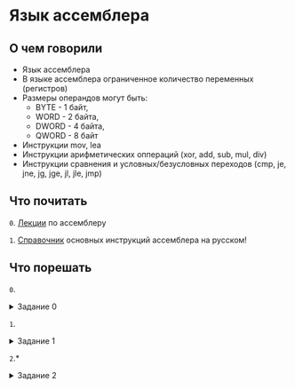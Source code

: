 # Язык ассемблера

## О чем говорили

- Язык ассемблера 
- В языке ассемблера ограниченное количество переменных (регистров)
- Размеры операндов могут быть:
	- BYTE - 1 байт,
	- WORD - 2 байта,
	- DWORD - 4 байта, 
	- QWORD - 8 байт
- Инструкции mov, lea
- Инструкции арифметических оппераций (xor, add, sub, mul, div)
- Инструкции сравнения и условных/безусловных переходов (cmp, je, jne, jg, jge, jl, jle, jmp)

## Что почитать

`0`. [Лекции](http://isc.tsu.ru/lectures/asm/)  по ассемблеру

`1`. [Справочник](http://isc.tsu.ru/lectures/asm/instructions.html) основных инструкций ассемблера на русском!

## Что порешать

`0`.  <details><summary> Задание 0</summary>

```assembly
    mov eax, 81
    mov ebx, 49
    div 10
    add ebx, edx
    mul ebx
    sub eax, 17

    eax == ?
```
</details>

`1`.  <details><summary> Задание 1</summary>

```assembly
	mov [0xAABBCC10], 6
	mov [0xAABBCC08], 1
	mov [0xAABBCC04], 1

	.loop:
		mov eax, [0xAABBCC08]
		add eax, [0xAABBCC04]
		mov ebx, [0xAABBCC08]
		mov [0xAABBCC04], ebx
		mov [0xAABBCC08], eax
		sub [0xAABBCC10], 1
		cmp [0xAABBCC10], 0
		jg .loop
	
	[0xAABBCC08] == ?
```
</details>

`2`.* <details><summary> Задание 2</summary>

```assembly
	_start:
		mov [0x1337], 0x62
		mov [0x1338], 0x65
		mov [0x1339], 0xe7
		mov [0x133a], 0x5f
		mov [0x133b], 0x48
		mov [0x133c], 0x61
		mov [0x133d], 0xe7
		mov [0x133e], 0x56
		mov [0x133f], 0xd3
		mov [0x1340], 0x4e
		mov [0x1341], 0x76
		mov [0x1342], 0xd9
		mov [0x1343], 0x5d
		mov edx, 13
		mov ebx, 0x1337
		xor eax, eax
		xor ecx, ecx
		jmp .C
		
	.A:
		add al, 0x16
		xor al, 0x1
		mov [edi], al
		jmp .next
		
	.B:
		add al, 0x11
		and al, 0x7f
		sub al, 0x5
		mov [edi], al
		jmp .next
		
	.C:
		cmp ecx, edx
		je .Done
		lea edi, [ebx + ecx]
		mov al, BYTE [edi]
		cmp al, 0x8e
		jge .B
		cmp al, 0x5f
		jle .A
		mov [edi], al
	.next:
		inc ecx
		jmp .C
	
	.Done:
	
	Что за строка теперь лежит в [0x1337-0x1343]?
```
</details>
